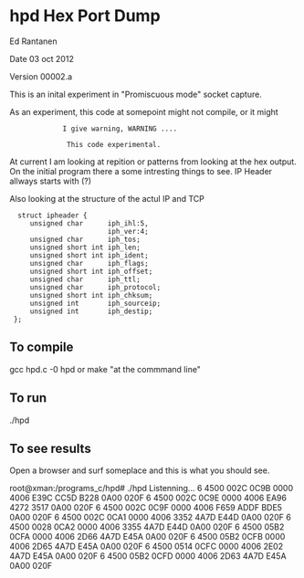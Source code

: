 
hpd  Hex Port Dump
===================


Ed Rantanen

Date 03 oct 2012

Version 00002.a


 This is an inital experiment in "Promiscuous mode" socket capture.

 As an experiment, this code at somepoint might not compile, or it might
 
                 I give warning, WARNING ....

                  This code experimental. 

 At current I am looking at repition or patterns from looking at the hex output.
 On the initial program there a some intresting things to see.
    IP Header allways starts with (?) 


 Also looking at the structure of the actul IP and TCP

      struct ipheader {
     	 unsigned char      iph_ihl:5,
                            iph_ver:4;
         unsigned char      iph_tos;
         unsigned short int iph_len;
         unsigned short int iph_ident;
         unsigned char      iph_flags;
         unsigned short int iph_offset;
         unsigned char      iph_ttl;
         unsigned char      iph_protocol;
         unsigned short int iph_chksum;
         unsigned int       iph_sourceip;
         unsigned int       iph_destip;
     };


To compile
---------- 
 gcc hpd.c -0 hpd
    or
 make "at the commmand line"


To run
----------
 ./hpd

 To see results
---------------

 Open a browser and surf someplace and this is what you should see. 

root@xman:/programs_c/hpd# ./hpd 
Listenning...
6 4500  002C  0C9B  0000  4006  E39C  CC5D  B228  0A00  020F
6 4500  002C  0C9E  0000  4006  EA96  4272  3517  0A00  020F
6 4500  002C  0C9F  0000  4006  F659  ADDF  BDE5  0A00  020F
6 4500  002C  0CA1  0000  4006  3352  4A7D  E44D  0A00  020F
6 4500  0028  0CA2  0000  4006  3355  4A7D  E44D  0A00  020F
6 4500  05B2  0CFA  0000  4006  2D66  4A7D  E45A  0A00  020F
6 4500  05B2  0CFB  0000  4006  2D65  4A7D  E45A  0A00  020F 
6 4500  0514  0CFC  0000  4006  2E02  4A7D  E45A  0A00  020F 
6 4500  05B2  0CFD  0000  4006  2D63  4A7D  E45A  0A00  020F 







